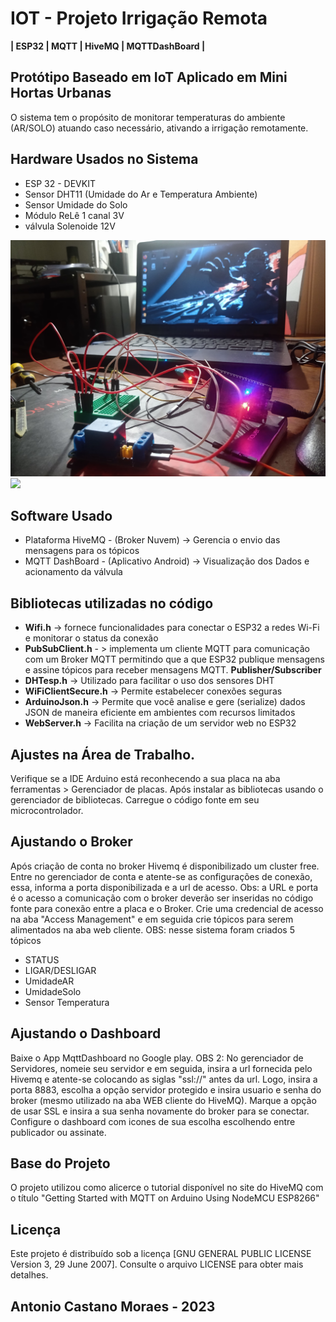 # IOT - Projeto Irrigação Remota
**| ESP32 | MQTT | HiveMQ | MQTTDashBoard |**

## Protótipo Baseado em IoT Aplicado em Mini Hortas Urbanas
O sistema tem o propósito de monitorar temperaturas do ambiente (AR/SOLO) atuando caso necessário, ativando a irrigação remotamente. 

## Hardware Usados no Sistema
+ ESP 32 - DEVKIT
+ Sensor DHT11 (Umidade do Ar e Temperatura Ambiente)
+ Sensor Umidade do Solo
+ Módulo ReLê 1 canal 3V
+ válvula Solenoide 12V

<img src="/montagem1.jpg">
<img src="/assets/img/arquivo.gif">

## Software Usado 
+ Plataforma HiveMQ - (Broker Nuvem) -> Gerencia o envio das mensagens para os tópicos
+ MQTT DashBoard - (Aplicativo Android) -> Visualização dos Dados e acionamento da válvula

## Bibliotecas utilizadas no código
+ **Wifi.h** -> fornece funcionalidades para conectar o ESP32 a redes Wi-Fi e monitorar o status da conexão
+ **PubSubClient.h** - > implementa um cliente MQTT para comunicação com um Broker MQTT permitindo que a que ESP32 publique mensagens e assine tópicos para receber mensagens MQTT. **Publisher/Subscriber**
+ **DHTesp.h** -> Utilizado para facilitar o uso dos sensores DHT
+ **WiFiClientSecure.h** -> Permite estabelecer conexões seguras
+ **ArduinoJson.h** -> Permite que você analise e gere (serialize) dados JSON de maneira eficiente em ambientes com recursos limitados
+ **WebServer.h** -> Facilita na criação de um servidor web no ESP32

## Ajustes na Área de Trabalho.
Verifique se a IDE Arduino está reconhecendo a sua placa na aba ferramentas > Gerenciador de placas. Após instalar as bibliotecas usando o gerenciador de bibliotecas. Carregue o código fonte em seu microcontrolador.

## Ajustando o Broker
Após criação de conta no broker Hivemq é disponibilizado um cluster free. Entre no gerenciador de conta e atente-se as  configurações de conexão, essa, informa a porta disponibilizada e a url de acesso. Obs: a URL e porta é o acesso a comunicação com o broker deverão ser inseridas no código fonte para conexão entre a placa e o Broker. Crie uma credencial de acesso na aba "Access Management" e em seguida crie tópicos para serem alimentados na aba web cliente. 
OBS: nesse sistema foram criados 5 tópicos
+ STATUS
+ LIGAR/DESLIGAR
+ UmidadeAR
+ UmidadeSolo
+ Sensor Temperatura

## Ajustando o Dashboard
Baixe o App MqttDashboard no Google play. 
OBS 2: No gerenciador de Servidores, nomeie seu servidor e em seguida, insira a url fornecida pelo Hivemq e atente-se colocando as siglas "ssl://" antes da url. Logo,  insira a porta 8883, escolha a opção servidor protegido e insira usuario e senha do broker (mesmo utilizado na aba WEB cliente do HiveMQ).
Marque a opção de usar SSL e insira a sua senha novamente do broker para se conectar. Configure o dashboard com icones de sua escolha escolhendo entre publicador ou assinate.

## Base do Projeto
O projeto utilizou como alicerce o tutorial disponível no site do HiveMQ com o título "Getting Started with MQTT on Arduino Using NodeMCU ESP8266"

## Licença
Este projeto é distribuído sob a licença [GNU GENERAL PUBLIC LICENSE Version 3, 29 June 2007]. Consulte o arquivo LICENSE para obter mais detalhes.

##  Antonio Castano Moraes - 2023






  



